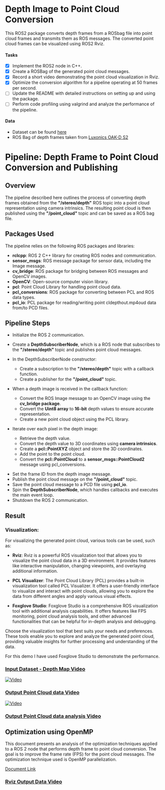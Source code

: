 
# Depth Image to Point Cloud Conversion

This ROS2 package converts depth frames from a ROSbag file into point cloud frames and transmits them as ROS messages. The converted point cloud frames can be visualized using ROS2 Rviz.

#### Tasks



- [x] Implement the ROS2 node in C++.
- [x] Create a ROSBag of the generated point cloud messages.
- [x] Record a short video demonstrating the point cloud visualization in Rviz.
- [x] Optimize the conversion algorithm for a pipeline operating at 50 frames per second.
- [ ] Update the README with detailed instructions on setting up and using the package.
- [ ] Perform code profiling using valgrind and analyze the performance of the pipeline.

#### Data

- Dataset can be found [here](https://drive.google.com/drive/folders/1iIU8UvTj-psPHrh_VH43As0T54sNcyjG?usp=sharing)
- ROS Bag of depth frames taken from [Luxonics OAK-D S2](https://docs.luxonis.com/projects/hardware/en/latest/pages/DM9098s2.html)


# Pipeline: Depth Frame to Point Cloud Conversion and Publishing
## Overview
The pipeline described here outlines the process of converting depth frames obtained from the **"/stereo/depth"** ROS topic into a point cloud representation using camera intrinsics. The resulting point cloud is then published using the **"/point_cloud"** topic and can be saved as a ROS bag file.

## Packages Used
The pipeline relies on the following ROS packages and libraries:

- **rclcpp**: ROS 2 C++ library for creating ROS nodes and communication.
- **sensor_msgs**: ROS message package for sensor data, including the Image message.
- **cv_bridge**: ROS package for bridging between ROS messages and OpenCV images.
- **OpenCV**: Open-source computer vision library.
- **pcl**: Point Cloud Library for handling point cloud data.
- **pcl_conversions**: ROS package for converting between PCL and ROS data types.
- **pcl_io**: PCL package for reading/writing point cldepthout.mp4oud data from/to PCD files.

## Pipeline Steps
* Initialize the ROS 2 communication.
* Create a **DepthSubscriberNode**, which is a ROS node that subscribes to the **"/stereo/depth"** topic and publishes point cloud messages.
* In the DepthSubscriberNode constructor:
  - Create a subscription to the **"/stereo/depth"** topic with a callback function.
  - Create a publisher for the **"/point_cloud"** topic.
* When a depth image is received in the callback function:

  - Convert the ROS Image message to an OpenCV image using the **cv_bridge package**.
  - Convert the **Uint8 array** to **16-bit** depth values to ensure accurate representation.
  - Create a new point cloud object using the PCL library.
* Iterate over each pixel in the depth image:
  - Retrieve the depth value.
  - Convert the depth value to 3D coordinates using **camera intrinsics**.
  - Create a **pcl::PointXYZ** object and store the 3D coordinates.
  - Add the point to the point cloud.
  - Convert the **pcl::PointCloud** to a **sensor_msgs::PointCloud2** message using pcl_conversions.
- Set the frame ID from the depth image message.
- Publish the point cloud message on the **"/point_cloud"** topic.
- Save the point cloud message to a PCD file using **pcl_io**.
- Spin the **DepthSubscriberNode**, which handles callbacks and executes the main event loop.
- Shutdown the ROS 2 communication.

## Result

### Visualization:

For visualizing the generated point cloud, various tools can be used, such as:

- **Rviz**: Rviz is a powerful ROS visualization tool that allows you to visualize the point cloud data in a 3D environment. It provides features like interactive manipulation, changing viewpoints, and overlaying additional information.

- **PCL Visualizer**: The Point Cloud Library (PCL) provides a built-in visualization tool called PCL Visualizer. It offers a user-friendly interface to visualize and interact with point clouds, allowing you to explore the data from different angles and apply various visual effects.

- **Foxglove Studio**: Foxglove Studio is a comprehensive ROS visualization tool with additional analysis capabilities. It offers features like FPS monitoring, point cloud analysis tools, and other advanced functionalities that can be helpful for in-depth analysis and debugging.

Choose the visualization tool that best suits your needs and preferences. These tools enable you to explore and analyze the generated point cloud, providing valuable insights for further processing and understanding of the data.

For this demo I have used Foxglove Studio to demonstrate the performance.

### [Input Dataset - Depth Map Video](https://drive.google.com/file/d/1N0egiUlc-nIq8vDBIbeSdbcGghg6Pk-x/view?usp=drive_link)

[![Video](https://github.com/karanamrahul/VICI-Robotics-Challenge/blob/main/demo/depth_frame_4.png)](demo/depthout.mp4)
### [Output Point Cloud data Video](https://drive.google.com/file/d/1WZNBw3JCMyLUrRG0MFBoD1zdIdmyoaVD/view?usp=sharing)
[![Video](https://github.com/karanamrahul/VICI-Robotics-Challenge/blob/main/demo/pointcloud_frame1.png)](demo/pcdout.mp4)

### [Output Point Cloud data analysis Video](https://drive.google.com/file/d/1tG1eK4wGA_bhyj55AngmyTGKypO_uTwH/view?usp=drive_link)


## Optimization using OpenMP 

This document presents an analysis of the optimization techniques applied to a ROS 2 node that performs depth frame to point cloud conversion. The goal is to improve the frame rate (FPS) for the point cloud messages. The optimization technique used is OpenMP parallelization.

[Document Link](https://docs.google.com/document/d/1PMuWl9hafJ8_Ibv0K02T7-39jAyNamREKJ0xnSRZ3jQ/edit?usp=drive_link)

### [Rviz Output Data Video](https://drive.google.com/file/d/1GWhFhrDLZqJlGscDWFauQlitZwXaPMnq/view?usp=drive_link)





